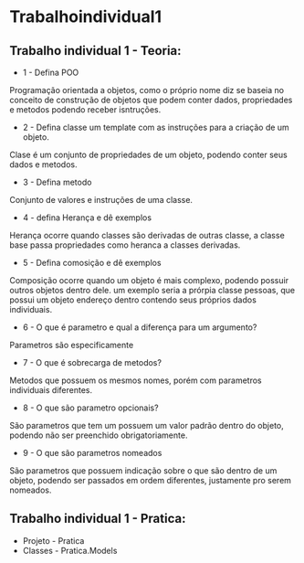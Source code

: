 # Trabalhoindividual1
## Trabalho individual 1 - Teoria:
- 1 - Defina POO

Programação orientada a objetos, como o próprio nome diz se baseia no conceito de construção de objetos que podem conter dados, propriedades e metodos podendo receber isntruções.

- 2 - Defina classe um template com as instruções para a criação de um objeto.

Clase é um conjunto de propriedades de um objeto, podendo conter seus dados e metodos.

- 3 - Defina metodo

Conjunto de valores e instruções de uma classe.

- 4 - defina Herança e dê exemplos

Herança ocorre quando classes são derivadas de outras classe, a classe base passa propriedades como heranca a classes derivadas.

- 5 - Defina comosição e dê exemplos

Composição ocorre quando um objeto é mais complexo, podendo possuir outros objetos dentro dele. um exemplo seria a prórpia classe pessoas, que possui um objeto endereço dentro contendo seus próprios dados individuais.

- 6 - O que é parametro e qual a diferença para um argumento?

Parametros são especificamente 

- 7 - O que é sobrecarga de metodos?

Metodos que possuem os mesmos nomes, porém com parametros individuais diferentes.

- 8 - O que são parametro opcionais?

São parametros que tem um possuem um valor padrão dentro do objeto, podendo não ser preenchido obrigatoriamente.

- 9 - O que são parametros nomeados

São parametros que possuem indicação sobre o que são dentro de um objeto, podendo ser passados em ordem diferentes, justamente pro serem nomeados.

## Trabalho individual 1 - Pratica:

- Projeto - Pratica
- Classes - Pratica.Models

